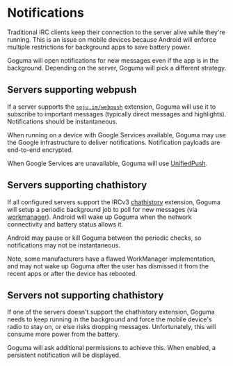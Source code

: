 # Notifications

Traditional IRC clients keep their connection to the server alive while
they're running. This is an issue on mobile devices because Android will
enforce multiple restrictions for background apps to save battery power.

Goguma will open notifications for new messages even if the app is in the
background. Depending on the server, Goguma will pick a different strategy.

## Servers supporting webpush

If a server supports the [`soju.im/webpush`][webpush] extension, Goguma will
use it to subscribe to important messages (typically direct messages and
highlights). Notifications should be instantaneous.

When running on a device with Google Services available, Goguma may use the
Google infrastructure to deliver notifications. Notification payloads are
end-to-end encrypted.

When Google Services are unavailable, Goguma will use [UnifiedPush].

## Servers supporting chathistory

If all configured servers support the IRCv3 [chathistory] extension, Goguma
will setup a periodic background job to poll for new messages (via
[workmanager]). Android will wake up Goguma when the network connectivity and
battery status allows it.

Android may pause or kill Goguma between the periodic checks, so notifications
may not be instantaneous.

Note, some manufacturers have a flawed WorkManager implementation, and may not
wake up Goguma after the user has dismissed it from the recent apps or after
the device has rebooted.

## Servers not supporting chathistory

If one of the servers doesn't support the chathistory extension, Goguma needs
to keep running in the background and force the mobile device's radio to stay
on, or else risks dropping messages. Unfortunately, this will consume more
power from the battery.

Goguma will ask additional permissions to achieve this. When enabled, a
persistent notification will be displayed.

[webpush]: https://git.sr.ht/~emersion/soju/tree/master/item/doc/ext/webpush.md
[UnifiedPush]: https://unifiedpush.org/
[chathistory]: https://ircv3.net/specs/extensions/chathistory
[workmanager]: https://pub.dev/packages/workmanager
